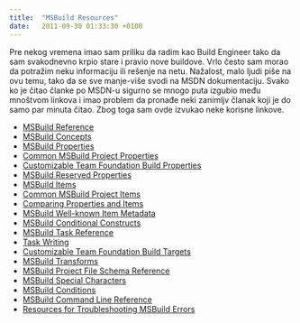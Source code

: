 ```yaml
---
title:  "MSBuild Resources"
date:   2011-09-30 01:33:30 +0100
---
```


Pre nekog vremena imao sam priliku da radim kao Build Engineer tako da sam svakodnevno krpio stare i pravio nove buildove. Vrlo često sam morao da potražim neku informaciju ili rešenje na netu. Nažalost, malo ljudi piše na ovu temu, tako da se sve manje-više svodi na MSDN dokumentaciju. Svako ko je čitao članke po MSDN-u sigurno se mnogo puta izgubio među mnoštvom linkova i imao problem da pronađe neki zanimljv članak koji je do samo par minuta čitao. Zbog toga sam ovde izvukao neke korisne linkove.

- [MSBuild Reference](http://msdn.microsoft.com/en-us/library/0k6kkbsd.aspx)
- [MSBuild Concepts](http://msdn.microsoft.com/en-us/library/dd637714.aspx)
- [MSBuild Properties](http://msdn.microsoft.com/en-us/library/ms171458.aspx)
- [Common MSBuild Project Properties](http://msdn.microsoft.com/en-us/library/bb629394.aspx)
- [Customizable Team Foundation Build Properties](http://msdn.microsoft.com/en-us/library/aa337598.aspx)
- [MSBuild Reserved Properties](http://msdn.microsoft.com/en-us/library/ms164309.aspx)
- [MSBuild Items](http://msdn.microsoft.com/en-us/library/ms171453.aspx)
- [Common MSBuild Project Items](http://msdn.microsoft.com/en-us/library/bb629388.aspx)
- [Comparing Properties and Items](http://msdn.microsoft.com/en-us/library/dd997067.aspx)
- [MSBuild Well-known Item Metadata](http://msdn.microsoft.com/en-us/library/ms164313.aspx)
- [MSBuild Conditional Constructs](http://msdn.microsoft.com/en-us/library/ms164307.aspx)
- [MSBuild Task Reference](http://msdn.microsoft.com/en-us/library/7z253716.aspx)
- [Task Writing](http://msdn.microsoft.com/en-us/library/t9883dzc.aspx)
- [Customizable Team Foundation Build Targets](http://msdn.microsoft.com/en-us/library/aa337604.aspx)
- [MSBuild Transforms](http://msdn.microsoft.com/en-us/library/ms171476.aspx)
- [MSBuild Project File Schema Reference](http://msdn.microsoft.com/en-us/library/5dy88c2e.aspx)
- [MSBuild Special Characters](http://msdn.microsoft.com/en-us/library/bb383819.aspx)
- [MSBuild Conditions](http://msdn.microsoft.com/en-us/library/7szfhaft.aspx)
- [MSBuild Command Line Reference](http://msdn.microsoft.com/en-us/library/ms164311.aspx)
- [Resources for Troubleshooting MSBuild Errors](http://msdn.microsoft.com/en-us/library/ms186195(v=VS.90).aspx)
